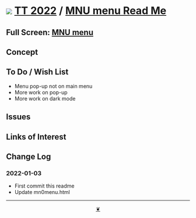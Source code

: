 # [![](https://pushme-pullyou.github.io/tootoo-2022/lib/assets/icons/mark-github.svg )](https://github.com/pushme-pullyou/tootoo-2022/ "Source code on GitHub" ) [TT 2022]( https://pushme-pullyou.github.io/tootoo-2022/ "Home page" ) / [MNU menu Read Me]( https://pushme-pullyou.github.io/tootoo-2022/#lib01/mnu-menu/README.md)


<!--@@@
<div class=iframe-resize ><iframe src=https://pushme-pullyou.github.io/tootoo-2022/lib01/mnu-menu/lib01/mnu-menu/ height=100% width=100% ></iframe></div>
_"MNU menu" in a resizable window. One finger to rotate. Two to zoom._
@@@-->

## Full Screen: [MNU menu]( https://pushme-pullyou.github.io/tootoo-2022/lib01/mnu-menu/ )


## Concept


## To Do / Wish List

* Menu pop-up not on main menu
* More work on pop-up
* More work on dark mode

## Issues


## Links of Interest


## Change Log


### 2022-01-03

* First commit this readme
* Update mn0menu.html


***

<center title="Hello! Click me to go up to the top" ><a class=aDingbat href=javascript:window.main.scrollTo(0,0);> ❦ </a></center>
